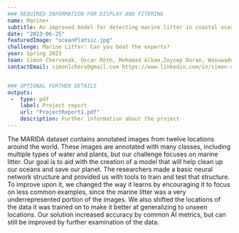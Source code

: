 ```yaml
---
### REQUIRED INFORMATION FOR DISPLAY AND FITERING
name: Marine+
subtitle: An improved model for detecting marine litter in coastal ocean pictures
date: "2023-06-25"
featuredImage: "oceanPlatsic.jpg"
challenge: Marine Litter: Can you beat the experts?
year: Spring 2023
team: Simon Chervenak, Oscar Röth, Mohamad Alkam,Zeynep Duran, Wasuwadee Kongdech, Ekaterina Gikalo
contactEmail: simonlcherv@gmail.com https://www.linkedin.com/in/simon-chervenak-2240a6143/ ,https://www.linkedin.com/in/zeynep-duran-455088198


### OPTIONAL FURTHER DETAILS
outputs:
 -  type: pdf
    label: Project report
    url: "ProjectReport1.pdf"
    description: Further information about the project
---
```


The MARIDA dataset contains annotated images from twelve locations around the world. These images are annotated with many classes, including multiple types of water and plants, but our challenge focuses on marine litter. Our goal is to aid with the creation of a model that will help clean up our oceans and save our planet. The researchers made a basic neural network structure and provided us with tools to train and test that structure. To improve upon it, we changed the way it learns by encouraging it to focus on less common examples, since the marine litter was a very underrepresented portion of the images. We also shifted the locations of the data it was trained on to make it better at generalizing to unseen locations. Our solution increased accuracy by common AI metrics, but can still be improved by further examination of the data.
